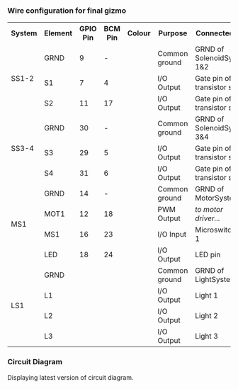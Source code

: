 ### Wire configuration for final gizmo


<table>
  <tr>
    <th>System</th>
    <th>Element</th>
    <th>GPIO Pin</th>
    <th>BCM Pin</th>
    <th>Colour</th>
    <th>Purpose</th>
    <th>Connected to...</th>
  </tr>
  <tr>
    <td rowspan="3">SS1-2</td>
    <td>GRND</td>
    <td>9</td>
    <td>-</td>
    <td></td>
    <td>Common ground</td>
    <td>GRND of SolenoidSystem 1&2</td>
  </tr>
  <tr>
    <td>S1</td>
    <td>7</td>
    <td>4</td>
    <td></td>
    <td>I/O Output</td>
    <td>Gate pin of transistor sol-1</td>
  </tr>
  <tr>
    <td>S2</td>
    <td>11</td>
    <td>17</td>
    <td></td>
    <td>I/O Output</td>
    <td>Gate pin of transistor sol-2</td>
  </tr>
  <tr>
    <td rowspan="3">SS3-4</td>
    <td>GRND</td>
    <td>30</td>
    <td>-</td>
    <td></td>
    <td>Common ground</td>
    <td>GRND of SolenoidSystem 3&4</td>
  </tr>
  <tr>
    <td>S3</td>
    <td>29</td>
    <td>5</td>
    <td></td>
    <td>I/O Output</td>
    <td>Gate pin of transistor sol-3</td>
  </tr>
  <tr>
    <td>S4</td>
    <td>31</td>
    <td>6</td>
    <td></td>
    <td>I/O Output</td>
    <td>Gate pin of transistor sol-4</td>
  </tr>
  <tr>
    <td rowspan="4">MS1</td>
    <td>GRND</td>
    <td>14</td>
    <td>-</td>
    <td></td>
    <td>Common ground</td>
    <td>GRND of MotorSystem</td>
  </tr>
  <tr>
    <td>MOT1</td>
    <td>12</td>
    <td>18</td>
    <td></td>
    <td>PWM Output</td>
    <td><i>to motor driver...</i></td>
  </tr>
  <tr>
    <td>MS1</td>
    <td>16</td>
    <td>23</td>
    <td></td>
    <td>I/O Input</td>
    <td>Microswitch pin 1</td>
  </tr>
  <tr>
    <td>LED</td>
    <td>18</td>
    <td>24</td>
    <td></td>
    <td>I/O Output</td>
    <td>LED pin</td>
  </tr>
  <tr>
    <td rowspan="4">LS1</td>
    <td>GRND</td>
    <td></td>
    <td></td>
    <td></td>
    <td>Common ground</td>
    <td>GRND of LightSystem</td>
  </tr>
  <tr>
    <td>L1</td>
    <td></td>
    <td></td>
    <td></td>
    <td>I/O Output</td>
    <td>Light 1</td>
  </tr>
  <tr>
    <td>L2</td>
    <td></td>
    <td></td>
    <td></td>
    <td>I/O Output</td>
    <td>Light 2</td>
  </tr>
  <tr>
    <td>L3</td>
    <td></td>
    <td></td>
    <td></td>
    <td>I/O Output</td>
    <td>Light 3</td>
  </tr>
</table>

### Circuit Diagram

Displaying latest version of circuit diagram.

![]()

